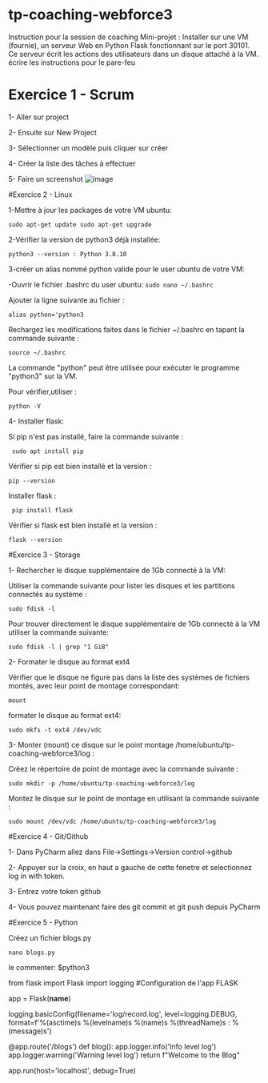 # tp-coaching-webforce3
Instruction pour la session de coaching
Mini-projet : Installer sur une VM (fournie), un serveur Web en Python Flask fonctionnant sur le port 30101. Ce serveur écrit les actions des utilisateurs dans un disque attaché à la VM. écrire les instructions pour le pare-feu
# Exercice 1 - Scrum
1- Aller sur project

2- Ensuite sur New Project

3- Sélectionner un modèle puis cliquer sur créer

4- Créer la liste des tâches à effectuer

5- Faire un screenshot
![image](https://user-images.githubusercontent.com/122799110/221375751-668a22c8-63ab-45d6-a0cb-36580aaf6208.png)

#Exercice 2 - Linux

1-Mettre à jour les packages de votre VM ubuntu:

``
sudo apt-get update
sudo apt-get upgrade
``

2-Vérifier la version de python3 déjà installée:

`python3 --version : Python 3.8.10 `

3-créer un alias nommé python valide pour le user ubuntu de votre VM:

  -Ouvrir le fichier .bashrc du user ubuntu:
  `sudo nano ~/.bashrc`
  
  Ajouter la ligne suivante au fichier :

   `alias python='python3`

Rechargez les modifications faites dans le fichier ~/.bashrc en tapant la commande suivante :

   `source ~/.bashrc`
   
La commande "python" peut être utilisée pour exécuter le programme "python3" sur la VM.

Pour vérifier,utiliser :

   `python -V`
   
4- Installer flask:

Si pip n'est pas installé, faire la commande suivante :

 ` sudo apt install pip`
 
Vérifier si pip est bien installé et la version :

  `pip --version` 
  
Installer flask :

  ` pip install flask`
  
Vérifier si flask est bien installé et la version :

   `flask --version`
   
#Exercice 3 - Storage

1- Rechercher le disque supplémentaire de 1Gb connecté à la VM:

Utiliser la commande suivante pour lister les disques et les partitions connectés au système :

`sudo fdisk -l`
   
Pour trouver directement le disque supplémentaire de 1Gb connecté à la VM utiliser la commande suivante:

   `sudo fdisk -l | grep "1 GiB"`
   
2- Formater le disque au format ext4

Vérifier que le disque ne figure pas dans la liste des systèmes de fichiers montés, avec leur point de montage correspondant:

   `mount`
   
 formater le disque au format ext4:

  `sudo mkfs -t ext4 /dev/vdc`
  
3- Monter (mount) ce disque sur le point montage /home/ubuntu/tp-coaching-webforce3/log :

Créez le répertoire de point de montage avec la commande suivante :

  `sudo mkdir -p /home/ubuntu/tp-coaching-webforce3/log`
  
Montez le disque sur le point de montage en utilisant la commande suivante :

  `sudo mount /dev/vdc /home/ubuntu/tp-coaching-webforce3/log`
  
#Exercice 4 - Git/Github

1- Dans PyCharm allez dans File->Settings->Version control->github

2- Appuyer sur la croix, en haut a gauche de cette fenetre et selectionnez log in with token.

3- Entrez votre token github

4- Vous pouvez maintenant faire des git commit et git push depuis PyCharm

#Exercice 5 - Python

Créez un fichier blogs.py

 `nano blogs.py`
 
le commenter:
$python3

from flask import Flask
import logging
#Configuration de l'app FLASK
 
app = Flask(__name__)
 
logging.basicConfig(filename='log/record.log', level=logging.DEBUG, format=f'%(asctime)s %(levelname)s %(name)s %(threadName)s : %(message)s')
 
@app.route('/blogs')
def blog():
    app.logger.info('Info level log')
    app.logger.warning('Warning level log')
    return f"Welcome to the Blog"
 
app.run(host='localhost', debug=True)



